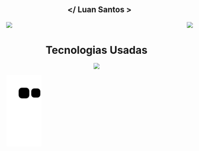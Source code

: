 ## <p align="center"> </ Luan Santos > </p>

<div>
  <img  height="150em" src="https://github-readme-stats.vercel.app/api?username=Luan-Santos-Dev&show_icons=true&theme=great-gatsby&include_all_commits=true&count_private=true"/>
  <img align="right" height="150em" src="https://github-readme-stats.vercel.app/api/top-langs/?username=Luan-Santos-Dev&layout=compact&langs_count=16&theme=great-gatsby"/>
</div>
 
<div align="center">
  <h1>Tecnologias Usadas</h1>
  <p align="center">
    <img src="https://skillicons.dev/icons?i=js,html,css,bootstrap,python">
  </p>
</div>

![Snake animation](https://github.com/Luan-Santos-Dev/Luan-Santos-Dev/blob/output/github-contribution-grid-snake.svg)
